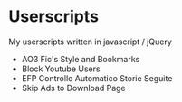 # Userscripts
My userscripts written in javascript / jQuery

- AO3 Fic's Style and Bookmarks
- Block Youtube Users
- EFP Controllo Automatico Storie Seguite
- Skip Ads to Download Page
